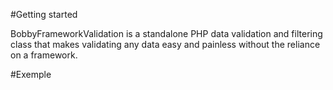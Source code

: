  #Getting started
 
BobbyFrameworkValidation is a standalone PHP data validation and filtering class that makes validating any data easy and painless without the reliance on a framework.

#Exemple

